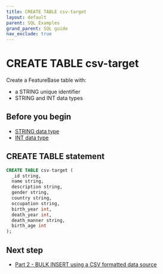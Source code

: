 ```yaml
---
title: CREATE TABLE csv-target
layout: default
parent: SQL Examples
grand_parent: SQL guide
nav_exclude: true
---
```


# CREATE TABLE csv-target

Create a FeatureBase table with:
* a STRING unique identifier
* STRING and INT data types

## Before you begin

* [STRING data type](/docs/sql-guide/data-types/data-type-string)
* [INT data type](/docs/sql-guide/data-types/data-type-int)

## CREATE TABLE statement

```sql
CREATE TABLE csv-target (
  _id string,
  name string,
  description string,
  gender string,
  country string,
  occupation string,
  birth_year int,
  death_year int,
  death_manner string,
  birth_age int
);
```

## Next step

* [Part 2 - BULK INSERT using a CSV formatted data source](/docs/sql-guide/examples/insert-bulk-csv/sql-eg-insert-bulk-csv)
